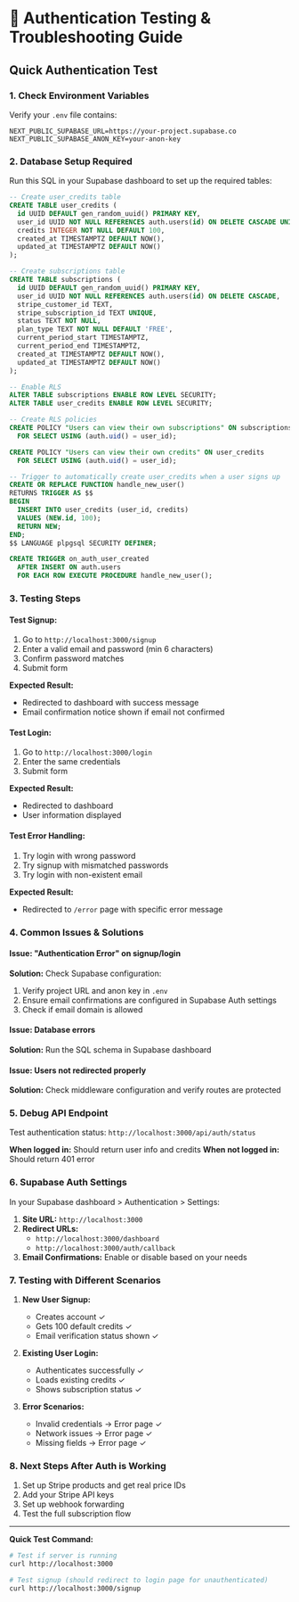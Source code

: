 # 🔧 Authentication Testing & Troubleshooting Guide

## Quick Authentication Test

### 1. **Check Environment Variables**

Verify your `.env` file contains:

```
NEXT_PUBLIC_SUPABASE_URL=https://your-project.supabase.co
NEXT_PUBLIC_SUPABASE_ANON_KEY=your-anon-key
```

### 2. **Database Setup Required**

Run this SQL in your Supabase dashboard to set up the required tables:

```sql
-- Create user_credits table
CREATE TABLE user_credits (
  id UUID DEFAULT gen_random_uuid() PRIMARY KEY,
  user_id UUID NOT NULL REFERENCES auth.users(id) ON DELETE CASCADE UNIQUE,
  credits INTEGER NOT NULL DEFAULT 100,
  created_at TIMESTAMPTZ DEFAULT NOW(),
  updated_at TIMESTAMPTZ DEFAULT NOW()
);

-- Create subscriptions table
CREATE TABLE subscriptions (
  id UUID DEFAULT gen_random_uuid() PRIMARY KEY,
  user_id UUID NOT NULL REFERENCES auth.users(id) ON DELETE CASCADE,
  stripe_customer_id TEXT,
  stripe_subscription_id TEXT UNIQUE,
  status TEXT NOT NULL,
  plan_type TEXT NOT NULL DEFAULT 'FREE',
  current_period_start TIMESTAMPTZ,
  current_period_end TIMESTAMPTZ,
  created_at TIMESTAMPTZ DEFAULT NOW(),
  updated_at TIMESTAMPTZ DEFAULT NOW()
);

-- Enable RLS
ALTER TABLE subscriptions ENABLE ROW LEVEL SECURITY;
ALTER TABLE user_credits ENABLE ROW LEVEL SECURITY;

-- Create RLS policies
CREATE POLICY "Users can view their own subscriptions" ON subscriptions
  FOR SELECT USING (auth.uid() = user_id);

CREATE POLICY "Users can view their own credits" ON user_credits
  FOR SELECT USING (auth.uid() = user_id);

-- Trigger to automatically create user_credits when a user signs up
CREATE OR REPLACE FUNCTION handle_new_user()
RETURNS TRIGGER AS $$
BEGIN
  INSERT INTO user_credits (user_id, credits)
  VALUES (NEW.id, 100);
  RETURN NEW;
END;
$$ LANGUAGE plpgsql SECURITY DEFINER;

CREATE TRIGGER on_auth_user_created
  AFTER INSERT ON auth.users
  FOR EACH ROW EXECUTE PROCEDURE handle_new_user();
```

### 3. **Testing Steps**

#### Test Signup:

1. Go to `http://localhost:3000/signup`
2. Enter a valid email and password (min 6 characters)
3. Confirm password matches
4. Submit form

**Expected Result:**

- Redirected to dashboard with success message
- Email confirmation notice shown if email not confirmed

#### Test Login:

1. Go to `http://localhost:3000/login`
2. Enter the same credentials
3. Submit form

**Expected Result:**

- Redirected to dashboard
- User information displayed

#### Test Error Handling:

1. Try login with wrong password
2. Try signup with mismatched passwords
3. Try login with non-existent email

**Expected Result:**

- Redirected to `/error` page with specific error message

### 4. **Common Issues & Solutions**

#### Issue: "Authentication Error" on signup/login

**Solution:** Check Supabase configuration:

1. Verify project URL and anon key in `.env`
2. Ensure email confirmations are configured in Supabase Auth settings
3. Check if email domain is allowed

#### Issue: Database errors

**Solution:** Run the SQL schema in Supabase dashboard

#### Issue: Users not redirected properly

**Solution:** Check middleware configuration and verify routes are protected

### 5. **Debug API Endpoint**

Test authentication status: `http://localhost:3000/api/auth/status`

**When logged in:** Should return user info and credits
**When not logged in:** Should return 401 error

### 6. **Supabase Auth Settings**

In your Supabase dashboard > Authentication > Settings:

1. **Site URL:** `http://localhost:3000`
2. **Redirect URLs:**
   - `http://localhost:3000/dashboard`
   - `http://localhost:3000/auth/callback`
3. **Email Confirmations:** Enable or disable based on your needs

### 7. **Testing with Different Scenarios**

1. **New User Signup:**

   - Creates account ✓
   - Gets 100 default credits ✓
   - Email verification status shown ✓

2. **Existing User Login:**

   - Authenticates successfully ✓
   - Loads existing credits ✓
   - Shows subscription status ✓

3. **Error Scenarios:**
   - Invalid credentials → Error page ✓
   - Network issues → Error page ✓
   - Missing fields → Error page ✓

### 8. **Next Steps After Auth is Working**

1. Set up Stripe products and get real price IDs
2. Add your Stripe API keys
3. Set up webhook forwarding
4. Test the full subscription flow

---

**Quick Test Command:**

```bash
# Test if server is running
curl http://localhost:3000

# Test signup (should redirect to login page for unauthenticated)
curl http://localhost:3000/signup
```
